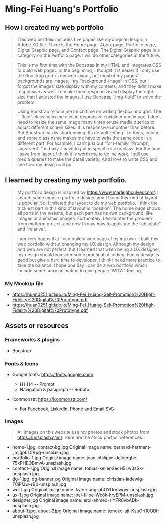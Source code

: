 # Ming-Fei Huang's Portfolio

## How I created my web portfolio

>This web portfolio includes five pages like my original design in Adobe XD file. There is the Home page, About page, Portfolio page, Digital Graphic page, and Contact page. The Digital Graphic page is a category on the Portfolio page. I will do other categories in the future.

>This is my first time with the Boostrap in my HTML and integrates CSS to build web pages. In the beginning, I thought it is easier if I only use the Boostrap grid as my web layout, but most of my pages’ backgrounds are images. I try “background-image” in CSS, but I forgot the images’ size display with my contents, and they didn’t make responsive as well. To make them responsive and display the right size that I adjusted the images. I use Boostrap “.img-fluid” to solve the problem.

>Using Boostrap reduce me much time on writing flexbox and grid. The “-fluid” class helps me a lot in responsive container and image. I don’t need to resize the same image many times or use media queries to adjust different screen sizes. It is responsive smoother than before. But Boostrap has its shortcoming. Its default setting like fonts, colour, and some class name makes me have to write the same code in a different part. For example, I can’t just put “font-family: 'Prompt', sans-serif; “ in body. I have to put in specific div or class. For the time I save from layout, I think it is worth me to do the work. I still use media queries to make the detail variety. And I love to write CSS and see how my design will go.


## I learned by creating my web portfolio.

>My portfolio design is inspired by https://www.marleighculver.com/. I search some modern portfolio design, and I found this kind of layout is popular. So, I imitated the layout to do my web portfolio. I think the trickiest part in this kind of layout is “position”. The home page shows all parts in the website, but each part has its own background, like images or animation images. 
Fortunately, I encounter the problem from midterm project, and now I know how to applicate the “absolute” and “relative”.  

>I am very happy that I can build a web page all by my own. I built this web portfolio without changing my UX design. Although my design and web are not perfect, but I learned that when being a UX designer, my design should consider some practical of coding. Fancy design is good but give a hard time to developer. I think I need more practice to take the balance. I hope one day I can do a web portfolio which include some fancy animation to give people “WOW” feeling.

### My Mockup file
* https://huan0251.github.io/Ming-Fei_Huang-Self-Promotion%20High-Fidelity%20Digital%20Prototype.pdf
* https://huan0251.github.io/Ming-Fei_Huang-Self-Promotion%20High-Fidelity%20Digital%20Prototype.pdf

## Assets or resources
### Frameworks & plugins
* Boostrap

### Fonts & Icons
* Google fonts: https://fonts.google.com/ 
  * H1-H4 -- Prompt
  * Navigation & paragraph -- Roboto

* iconmonstr: https://iconmonstr.com/ 
  * For Facebook, LinkedIn, Phone and Email SVG

### Images
>All images on this website use my photos and stock photos from https://unsplash.com/.
Here are the stock photos’ references:
  
* home-1.jpg, contact-bg.jpg
Original image name: bernard-hermant-_mjgp6L5Vpg-unsplash.jpg
* portfolio-1.jpg
Original image name: jean-philippe-delberghe-75xPHEQBmvA-unsplash.jpg
* contact-1.jpg
Original image name: tobias-keller-2ecH5Lw3zSk-unsplash.jpg
* dg-1.jpg, dg-banner.jpg
Original image name: christian-ladewig-T0iFfJw-rB0-unsplash.jpg
* wd-1.jpg
Original image name: kyle-sung-pbOYLIrmwgw-unsplash.jpg
* ux-1.jpg
Original image name: joel-filipe-Wc8k-KryEPM-unsplash.jpg
* designer.jpg
Original image name: erol-ahmed-aIYFR0vbADk-unsplash.jpg
* about-1.jpg, about-2.jpg
Original image name: tomoko-uji-KsuOri10OBI-unsplash.jpg
